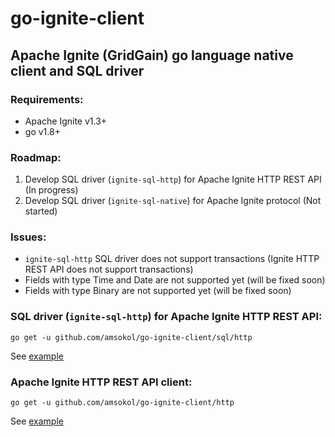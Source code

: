 # go-ignite-client
## Apache Ignite (GridGain) go language native client and SQL driver

### Requirements:
- Apache Ignite v1.3+
- go v1.8+

### Roadmap:
1. Develop SQL driver (`ignite-sql-http`) for Apache Ignite HTTP REST API (In progress)
2. Develop SQL driver (`ignite-sql-native`) for Apache Ignite protocol (Not started)

### Issues:
- `ignite-sql-http` SQL driver does not support transactions (Ignite HTTP REST API does not support transactions)
- Fields with type Time and Date are not supported yet (will be fixed soon)
- Fields with type Binary are not supported yet (will be fixed soon)

### SQL driver (`ignite-sql-http`) for Apache Ignite HTTP REST API:
```
go get -u github.com/amsokol/go-ignite-client/sql/http
```
See [example](https://github.com/amsokol/go-ignite-client/tree/master/cmd/example-http-sql)

### Apache Ignite HTTP REST API client:
```
go get -u github.com/amsokol/go-ignite-client/http
```
See [example](https://github.com/amsokol/go-ignite-client/tree/master/cmd/example-http-client)
